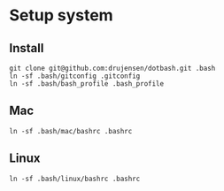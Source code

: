# Setup system

## Install
```
git clone git@github.com:drujensen/dotbash.git .bash
ln -sf .bash/gitconfig .gitconfig
ln -sf .bash/bash_profile .bash_profile
```

## Mac
```
ln -sf .bash/mac/bashrc .bashrc
```

## Linux
```
ln -sf .bash/linux/bashrc .bashrc
```
